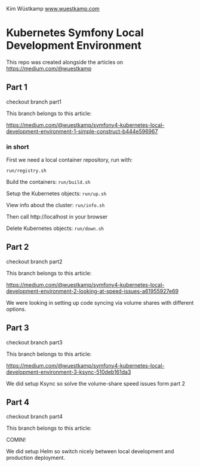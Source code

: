 Kim Wüstkamp
www.wuestkamp.com

# Kubernetes Symfony Local Development Environment
This repo was created alongside the articles on https://medium.com/@wuestkamp

## Part 1
checkout branch part1

This branch belongs to this article:

https://medium.com/@wuestkamp/symfony4-kubernetes-local-development-environment-1-simple-construct-b444e596967

### in short
First we need a local container repository, run with:

`run/registry.sh`

Build the containers: `run/build.sh`

Setup the Kubernetes objects: `run/up.sh`

View info about the cluster: `run/info.sh`

Then call http://localhost in your browser

Delete Kubernetes objects: `run/down.sh`

## Part 2
checkout branch part2

This branch belongs to this article:

https://medium.com/@wuestkamp/symfony4-kubernetes-local-development-environment-2-looking-at-speed-issues-a61955927e69

We were looking in setting up code syncing via volume shares with different options.

## Part 3
checkout branch part3

This branch belongs to this article:

https://medium.com/@wuestkamp/symfony4-kubernetes-local-development-environment-3-ksync-510deb161da3

We did setup Ksync so solve the volume-share speed issues form part 2

## Part 4
checkout branch part4

This branch belongs to this article:

COMIN!

We did setup Helm so switch nicely between local development and production deployment.